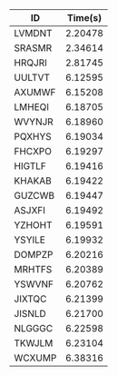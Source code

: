 |ID|Time(s)|
|-|-|
|LVMDNT|2.20478|
|SRASMR|2.34614|
|HRQJRI|2.81745|
|UULTVT|6.12595|
|AXUMWF|6.15208|
|LMHEQI|6.18705|
|WVYNJR|6.18960|
|PQXHYS|6.19034|
|FHCXPO|6.19297|
|HIGTLF|6.19416|
|KHAKAB|6.19422|
|GUZCWB|6.19447|
|ASJXFI|6.19492|
|YZHOHT|6.19591|
|YSYILE|6.19932|
|DOMPZP|6.20216|
|MRHTFS|6.20389|
|YSWVNF|6.20762|
|JIXTQC|6.21399|
|JISNLD|6.21700|
|NLGGGC|6.22598|
|TKWJLM|6.23104|
|WCXUMP|6.38316|
